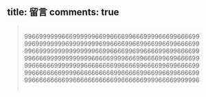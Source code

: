 title: 留言
comments: true
---
<blockquote class="blockquote-center"><br>
99669999996669999996699666699666999966699666699 99699999999699999999699666699669966996699666699 99669999999999999996699666699699666699699666699 99666699999999999966666999966699666699699666699 99666666999999996666666699666699666699699666699 99666666669999666666666699666669966996699666699 99666666666996666666666699666666999966669999996                                       
<br></blockquote>
